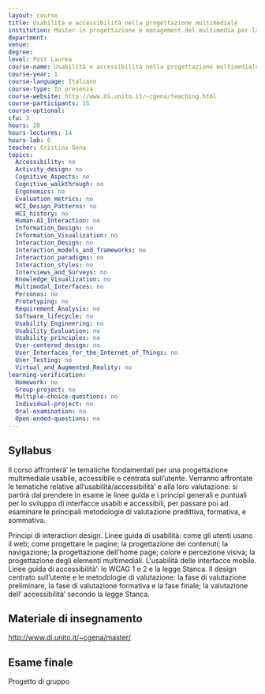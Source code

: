 ```yaml
---
layout: course
title: Usabilità e accessibilità nella progettazione multimediale
institution: Master in progettazione e management del multimedia per la comunicazione, Università di Torino
department: 
venue: 
degree: 
level: Post Laurea
course-name: Usabilità e accessibilità nella progettazione multimediale
course-year: 1
course-language: Italiano
course-type: In presenza
course-website: http://www.di.unito.it/~cgena/teaching.html
course-participants: 15
course-optional: 
cfu: 3
hours: 20
hours-lectures: 14
hours-lab: 6
teacher: Cristina Gena
topics: 
  Accessibility: no 
  Activity_design: no 
  Cognitive_Aspects: no 
  Cognitive_walkthrough: no 
  Ergonomics: no 
  Evaluation_metrics: no 
  HCI_Design_Patterns: no 
  HCI_history: no 
  Human-AI_Interaction: no 
  Information_Design: no 
  Information_Visualization: no 
  Interaction_Design: no 
  Interaction_models_and_frameworks: no 
  Interaction_paradigms: no 
  Interaction_styles: no 
  Interviews_and_Surveys: no 
  Knowledge_Visualization: no 
  Multimodal_Interfaces: no 
  Personas: no 
  Prototyping: no 
  Requirement_Analysis: no 
  Software_lifecycle: no 
  Usability_Engineering: no 
  Usability_Evaluation: no 
  Usability_principles: no 
  User-centered_design: no 
  User_Interfaces_for_the_Internet_of_Things: no 
  User_Testing: no 
  Virtual_and_Augmented_Reality: no 
learning-verification: 
  Homework: no 
  Group-project: no 
  Multiple-choice-questions: no 
  Individual-project: no 
  Oral-examination: no 
  Open-ended-questions: no 
---
```



## Syllabus 
Il corso affronterà’ le tematiche fondamentali per una progettazione multimediale usabile, accessibile e
centrata sull’utente. Verranno affrontate le tematiche relative all’usabilità/accessibilità’ e alla loro
valutazione: si partirà dal prendere in esame le linee guida e i principi generali e puntuali per lo sviluppo di
interfacce usabili e accessibili, per passare poi ad esaminare le principali metodologie di valutazione
predittiva, formativa, e sommativa.

Principi di interaction design. Linee guida di usabilità: come gli utenti usano il web; come progettare le
pagine; la progettazione dei contenuti; la navigazione; la progettazione dell’home page; colore e percezione
visiva; la progettazione degli elementi multimediali. L'usabilità delle interfacce mobile.
Linee guida di accessibilità’: le WCAG 1 e 2 e la legge Stanca.
Il design centrato sull’utente e le metodologie di valutazione: la fase di valutazione preliminare, la fase di
valutazione formativa e la fase finale; la valutazione dell’ accessibilità’ secondo la legge Stanca. 

## Materiale di insegnamento 
http://www.di.unito.it/~cgena/master/

## Esame finale 
Progetto di gruppo

